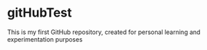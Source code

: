 # gitHubTest
This is my first GitHub repository, created for personal learning and experimentation purposes
